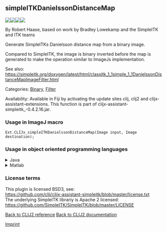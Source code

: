 ## simpleITKDanielssonDistanceMap
<img src="images/mini_empty_logo.png"/><img src="images/mini_empty_logo.png"/><img src="images/mini_clijx_logo.png"/><img src="images/mini_empty_logo.png"/>

By Robert Haase, based on work by Bradley Lowekamp and the SimpleITK and ITK teams

Generate SimpleITKs Danielsson distance map from a binary image.

Compared to SimpleITK, the image is binary inverted before the map is generated to make the operation similar to ImageJs implementation.

See also: https://simpleitk.org/doxygen/latest/html/classitk_1_1simple_1_1DanielssonDistanceMapImageFilter.html

Categories: [Binary](https://clij.github.io/clij2-docs/reference__binary), [Filter](https://clij.github.io/clij2-docs/reference__filter)

Availability: Available in Fiji by activating the update sites clij, clij2 and clijx-assistant-extensions.
This function is part of clijx-assistant-simpleitk_-0.4.2.16.jar.

### Usage in ImageJ macro
```
Ext.CLIJx_simpleITKDanielssonDistanceMap(Image input, Image destination);
```


### Usage in object oriented programming languages



<details>

<summary>
Java
</summary>
<pre class="highlight">// init CLIJ and GPU
import net.haesleinhuepf.clijx.CLIJx;
import net.haesleinhuepf.clij.clearcl.ClearCLBuffer;
CLIJx clijx = CLIJx.getInstance();

// get input parameters
ClearCLBuffer input = clijx.push(inputImagePlus);
destination = clijx.create(input);
</pre>

<pre class="highlight">
// Execute operation on GPU
clijx.simpleITKDanielssonDistanceMap(input, destination);
</pre>

<pre class="highlight">
// show result
destinationImagePlus = clijx.pull(destination);
destinationImagePlus.show();

// cleanup memory on GPU
clijx.release(input);
clijx.release(destination);
</pre>

</details>



<details>

<summary>
Matlab
</summary>
<pre class="highlight">% init CLIJ and GPU
clijx = init_clatlabx();

% get input parameters
input = clijx.pushMat(input_matrix);
destination = clijx.create(input);
</pre>

<pre class="highlight">
% Execute operation on GPU
clijx.simpleITKDanielssonDistanceMap(input, destination);
</pre>

<pre class="highlight">
% show result
destination = clijx.pullMat(destination)

% cleanup memory on GPU
clijx.release(input);
clijx.release(destination);
</pre>

</details>





### License terms
This plugin is licensed BSD3, see:  
https://github.com/clij/clijx-assistant-simpleitk/blob/master/license.txt  
The underlying SimpleITK librariy is Apache 2 licensed:  
https://github.com/SimpleITK/SimpleITK/blob/master/LICENSE

[Back to CLIJ2 reference](https://clij.github.io/clij2-docs/reference)
[Back to CLIJ2 documentation](https://clij.github.io/clij2-docs)

[Imprint](https://clij.github.io/imprint)
